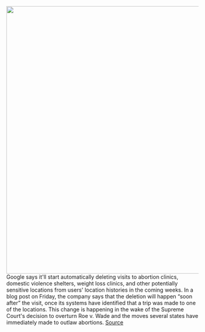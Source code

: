 <img src='https://cdn.vox-cdn.com/thumbor/w-qCpPfCInWqONJsMJB7jeDGaGw=/0x0:2040x1360/1200x800/filters:focal(857x517:1183x843)/cdn.vox-cdn.com/uploads/chorus_image/image/71039700/akrales_220209_4977_0237.0.jpg' width='700px' /><br/>
Google says it'll start automatically deleting visits to abortion clinics, domestic violence shelters, weight loss clinics, and other potentially sensitive locations from users' location histories in the coming weeks. In a blog post on Friday, the company says that the deletion will happen “soon after” the visit, once its systems have identified that a trip was made to one of the locations. This change is happening in the wake of the Supreme Court's decision to overturn Roe v. Wade and the moves several states have immediately made to outlaw abortions.
<a href='https://www.theverge.com/2022/7/1/23191965/google-abortion-privacy-policy-location-history-period-tracking-deletion'> Source <a/>